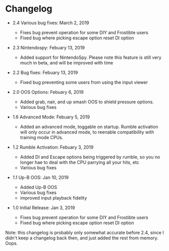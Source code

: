 # Changelog

- 2.4 Various bug fixes: March 2, 2019
	- Fixes bug prevent operation for some DIY and Frostibte users
  - Fixed bug where picking escape option reset DI option
  
- 2.3 Nintendospy: Febuary 13, 2019
	- Added support for NintendoSpy. Please note this feature is still very much in beta, and will be improved with time
  
- 2.2 Bug fixes: Febuary 13, 2019
	- Fixed bug preventing some users from using the input viewer
  
- 2.0 OOS Options: Febuary 6, 2019
	- Added grab, nair, and up smash OOS to shield pressure options.
  - Various bug fixes
  
- 1.6 Advanced Mode: Febuary 5, 2019
	- Added an advanced mode, toggable on startup. Rumble activation will only occur in advanced mode, to reenable compatibility with training mode CPUs.
  
- 1.2 Rumble Activation: Febuary 3, 2019
	- Added DI and Escape options being triggered by rumble, so you no longer hae to deal with the CPU parrying all your hits, etc
  - Various bug fixes
  
- 1.1 Up-B OOS: Jan 10, 2019
	- Added Up-B OOS
  - Various bug fixes
  - improved input playback fidelity
  
- 1.0 Initial Release: Jan 3, 2019
	- Fixes bug prevent operation for some DIY and Frostibte users
  - Fixed bug where picking escape option reset DI option

Note: this changelog is probably only somewhat accurate before 2.4, since I didn't keep a changelog back then, and just added the rest from memory. Oops.

